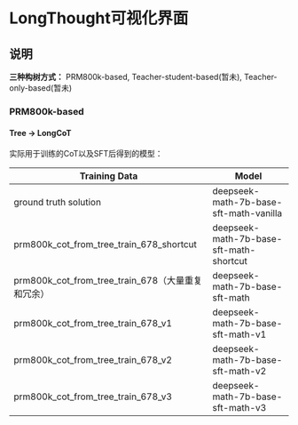 # LongThought可视化界面

## 说明

**三种构树方式：** PRM800k-based, Teacher-student-based(暂未), Teacher-only-based(暂未)

### PRM800k-based

#### Tree -> LongCoT

实际用于训练的CoT以及SFT后得到的模型：

| Training Data                                | Model                                     |
|----------------------------------------------|-------------------------------------------|
| ground truth solution                         | deepseek-math-7b-base-sft-math-vanilla   |
| prm800k_cot_from_tree_train_678_shortcut      | deepseek-math-7b-base-sft-math-shortcut  |
| prm800k_cot_from_tree_train_678（大量重复和冗余）| deepseek-math-7b-base-sft-math           |
| prm800k_cot_from_tree_train_678_v1            | deepseek-math-7b-base-sft-math-v1         |
| prm800k_cot_from_tree_train_678_v2            | deepseek-math-7b-base-sft-math-v2         |
| prm800k_cot_from_tree_train_678_v3            | deepseek-math-7b-base-sft-math-v3         |